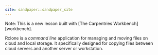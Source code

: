 ```yaml
---
site: sandpaper::sandpaper_site
---
```


Note: This is a new lesson built with [The Carpentries Workbench][workbench].

Rclone is a *command line* application for managing and moving files on cloud and local storage. It  specifically designed for copying files between cloud servers and another server or workstation.

